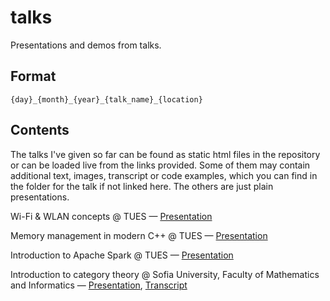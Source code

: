 # talks

Presentations and demos from talks.

## Format

```
{day}_{month}_{year}_{talk_name}_{location}
```


## Contents

The talks I've given so far can be found as static html files in the repository
or can be loaded live from the links provided. Some of them may contain
additional text, images, transcript or code examples, which you can find in the
folder for the talk if not linked here. The others are just plain presentations.

Wi-Fi & WLAN concepts @ TUES —  [Presentation](https://rawcdn.githack.com/arnaudoff/talks/8a1089f517f0836335543b05639e5e9774a48e89/15_11_2016_wifi_elsys/wireless_fidelity.html)

Memory management in modern C++ @ TUES —  [Presentation](https://rawcdn.githack.com/arnaudoff/talks/8a1089f517f0836335543b05639e5e9774a48e89/14_12_2016_mem_management_in_modern_cpp_elsys/mem_management_in_modern_cpp.html)

Introduction to Apache Spark @ TUES —  [Presentation](https://rawcdn.githack.com/arnaudoff/talks/8a1089f517f0836335543b05639e5e9774a48e89/03_05_2017_apache_spark_elsys/apache_spark.html)

Introduction to category theory @ Sofia University, Faculty of Mathematics and
Informatics —  [Presentation](),
[Transcript](12_11_2018_category_theory_fmi/README.md)

